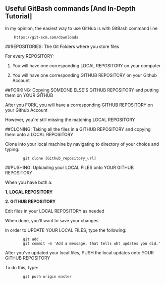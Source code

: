 ## Useful GitBash commands [And In-Depth Tutorial] ##
In my opinion, the easiest way to use GitHub is with GitBash command line

		https://git-scm.com/downloads
	
##REPOSITORIES: The Git Folders where you store files

For every REPOSITORY:

1. You will have one corresponding LOCAL REPOSITORY on your computer

2. You will have one corresponding GITHUB REPOSITORY on your Github Account
	
##FORKING: Copying SOMEONE ELSE'S GITHUB REPOSITORY and putting them on YOUR GITHUB 

After you FORK, you will have a corresponding GITHUB REPOSITORY on your Github Account

However, you're still missing the matching LOCAL REPOSITORY

##CLONING: Taking all the files in a GITHUB REPOSITORY and copying them onto a LOCAL REPOSITORY

Clone into your local machine by navigating to directory of your choice and typing:
			
			git clone [Github_repository_url]
		
##PUSHING: Uploading your LOCAL FILES onto YOUR GITHUB REPOSITORY

When you have both a:

**1. LOCAL REPOSITORY**

**2. GITHUB REPOSITORY**

Edit files in your LOCAL REPOSITORY as needed

When done, you'll want to save your changes

In order to UPDATE YOUR LOCAL FILES, type the following:
			
			git add .
			git commit -m 'Add a message, that tells wht updates you did.'
	
After you've updated your local files, PUSH the local updates onto YOUR GITHUB REPOSITORY

To do this, type:
			
			git push origin master
